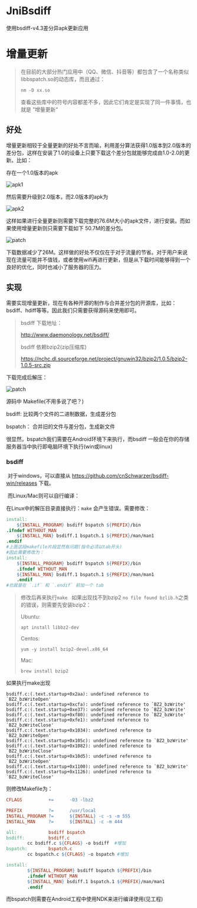 # JniBsdiff
使用bsdiff-v4.3差分异apk更新应用

# 增量更新

> 在目前的大部分热门应用中（QQ、微信、抖音等）都包含了一个名称类似 libbspatch.so的动态库，而且通过：
>
> ```nm -D xx.so```
>
> 查看这些库中的符号内容都差不多，因此它们肯定是实现了同一件事情，也就是 ”增量更新“



## 好处

​	增量更新相较于全量更新的好处不言而喻，利用差分算法获得1.0版本到2.0版本的差分包，这样在安装了1.0的设备上只要下载这个差分包就能够完成由1.0-2.0的更新。比如：

存在一个1.0版本的apk

![apk1](图片\apk1.png)

然后需要升级到2.0版本，而2.0版本的apk为

![apk2](图片\apk2.png)

这样如果进行全量更新则需要下载完整的76.6M大小的apk文件，进行安装。而如果使用增量更新则只需要下载如下 50.7M的差分包。

![patch](图片\patch.png)

下载数据减少了26M。这样做的好处不仅仅在于对于流量的节省。对于用户来说现在流量可能并不值钱，或者使用wifi再进行更新，但是从下载时间能够得到一个良好的优化，同时也减小了服务器的压力。





## 实现

​	需要实现增量更新，现在有各种开源的制作与合并差分包的开源库，比如：bsdiff、hdiff等等。因此我们只需要获得源码来使用即可。

> bsdiff 下载地址：
>
> http://www.daemonology.net/bsdiff/
>
> bsdiff 依赖bzip2(zip压缩库)
>
> https://nchc.dl.sourceforge.net/project/gnuwin32/bzip2/1.0.5/bzip2-1.0.5-src.zip

下载完成后解压：

![patch](图片\bsdiff源码.png)



源码中  Makefile(不用多说了吧？)

bsdiff: 		比较两个文件的二进制数据，生成差分包

bspatch：	合并旧的文件与差分包，生成新文件

很显然，bspatch我们需要在Android环境下来执行，而bsdiff 一般会在你的存储服务器当中执行即电脑环境下执行(win或linux)

### bsdiff

​	对于windows，可以直接从 https://github.com/cnSchwarzer/bsdiff-win/releases 下载。

​	而Linux/Mac则可以自行编译：

在Linux中的解压目录直接执行：`make` 会产生错误。需要修改：

```makefile
install:
	${INSTALL_PROGRAM} bsdiff bspatch ${PREFIX}/bin
.ifndef WITHOUT_MAN
	${INSTALL_MAN} bsdiff.1 bspatch.1 ${PREFIX}/man/man1
.endif
#上面这段makefile片段显然有问题(指令必须以tab开头)
#因此需要修改为：
install:
	${INSTALL_PROGRAM} bsdiff bspatch ${PREFIX}/bin
	.ifndef WITHOUT_MAN
	${INSTALL_MAN} bsdiff.1 bspatch.1 ${PREFIX}/man/man1
	.endif
#也就是在 `.if` 和 `.endif` 前加一个 tab
```

> 修改后再来执行`make ` 如果出现找不到bzip2 `no file found bzlib.h`之类的错误，则需要先安装bzip2：
>
> Ubuntu:
>
>  ```apt install libbz2-dev ```
>
> Centos:
>
> ```yum -y install bzip2-devel.x86_64  ```
>
> Mac:
>
> ```brew install bzip2```
>
> <!--install 不知道填什么，可以使用包管理器进行搜索： -->
>
> <!-- apt/yum/brew search bzip2 -->

如果执行make出现

```shell
bsdiff.c:(.text.startup+0x2aa): undefined reference to `BZ2_bzWriteOpen'
bsdiff.c:(.text.startup+0xcfa): undefined reference to `BZ2_bzWrite'
bsdiff.c:(.text.startup+0xe37): undefined reference to `BZ2_bzWrite'
bsdiff.c:(.text.startup+0xf80): undefined reference to `BZ2_bzWrite'
bsdiff.c:(.text.startup+0xfe1): undefined reference to `BZ2_bzWriteClose'
bsdiff.c:(.text.startup+0x1034): undefined reference to `BZ2_bzWriteOpen'
bsdiff.c:(.text.startup+0x105c): undefined reference to `BZ2_bzWrite'
bsdiff.c:(.text.startup+0x1082): undefined reference to `BZ2_bzWriteClose'
bsdiff.c:(.text.startup+0x10d5): undefined reference to `BZ2_bzWriteOpen'
bsdiff.c:(.text.startup+0x1100): undefined reference to `BZ2_bzWrite'
bsdiff.c:(.text.startup+0x1126): undefined reference to `BZ2_bzWriteClose'
```

则修改Makefile为：

```makefile
CFLAGS          +=      -O3 -lbz2

PREFIX          ?=      /usr/local
INSTALL_PROGRAM ?=      ${INSTALL} -c -s -m 555
INSTALL_MAN     ?=      ${INSTALL} -c -m 444

all:            bsdiff bspatch
bsdiff:         bsdiff.c
        cc bsdiff.c ${CFLAGS} -o bsdiff  #增加
bspatch:        bspatch.c
        cc bspatch.c ${CFLAGS} -o bspatch #增加

install:
        ${INSTALL_PROGRAM} bsdiff bspatch ${PREFIX}/bin
        .ifndef WITHOUT_MAN
        ${INSTALL_MAN} bsdiff.1 bspatch.1 ${PREFIX}/man/man1
        .endif
```



而bspatch则需要在Android工程中使用NDK来进行编译使用(见工程)





